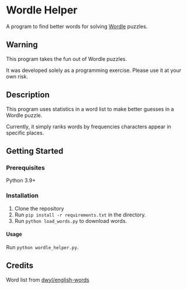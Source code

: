 # Wordle Helper
A program to find better words for solving [Wordle](powerlanguage.co.uk) puzzles.

## Warning
This program takes the fun out of Wordle puzzles. 

It was developed solely as a programming exercise. Please use it at your own risk.

## Description
This program uses statistics in a word list to make better guesses in a Wordle puzzle.

Currently, it simply ranks words by frequencies characters appear in specific places.

## Getting Started
### Prerequisites
Python 3.9+
### Installation
1. Clone the repository
2. Run `pip install -r requirements.txt` in the directory.
3. Run `python load_words.py` to download words.
#### Usage
Run `python wordle_helper.py`.

## Credits
Word list from [dwyl/english-words](https://github.com/dwyl/english-words)
